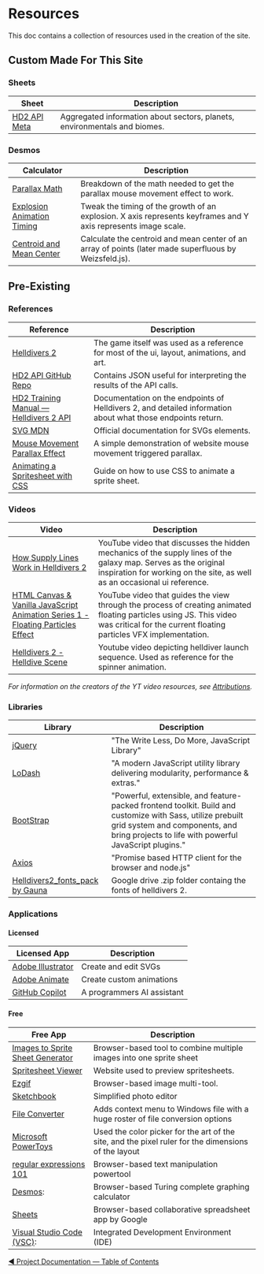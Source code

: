 # Resources

This doc contains a collection of resources used in the creation of the site.

## Custom Made For This Site

### Sheets

Sheet | Description
--- | ---
[HD2 API Meta](https://docs.google.com/spreadsheets/d/1MmqrsNE9zm_mtxUV60tj7OocJG4c_AsjhAocaH3PX4k/edit?usp=sharing) | Aggregated information about sectors, planets, environmentals and biomes.

### Desmos

Calculator | Description
--- | ---
[Parallax Math](https://www.desmos.com/calculator/fvojwqye2t) | Breakdown of the math needed to get the parallax mouse movement effect to work.
[Explosion Animation Timing](https://www.desmos.com/calculator/bademcqbli) | Tweak the timing of the growth of an explosion. X axis represents keyframes and Y axis represents image scale.
[Centroid and Mean Center](https://www.desmos.com/calculator/cfi2rpxvaj) | Calculate the centroid and mean center of an array of points (later made superfluous by Weizsfeld.js).

## Pre-Existing

### References

Reference | Description
--- | ---
[Helldivers 2](https://store.steampowered.com/agecheck/app/553850/) | The game itself was used as a reference for most of the ui, layout, animations, and art.
[HD2 API GitHub Repo](https://github.com/helldivers-2/json/tree/97211622e6b03428c95b3a60ca6c30285643c714) | Contains JSON useful for interpreting the results of the API calls.
[HD2 Training Manual — Helldivers 2 API](https://helldiverstrainingmanual.com/api) | Documentation on the endpoints of Helldivers 2, and detailed information about what those endpoints return.
[SVG MDN](https://developer.mozilla.org/en-US/docs/Web/SVG) | Official documentation for SVGs elements.
[Mouse Movement Parallax Effect](https://codepen.io/clement-gaudiniere/pen/podaLKa) | A simple demonstration of website mouse movement triggered parallax.
[Animating a Spritesheet with CSS](https://blog.logrocket.com/making-css-animations-using-a-sprite-sheet/) | Guide on how to use CSS to animate a sprite sheet.

### Videos

Video | Description
--- | ---
[How Supply Lines Work in Helldivers 2](https://www.youtube.com/watch?v=-aoLRzQuAYk) | YouTube video that discusses the hidden mechanics of the supply lines of the galaxy map. Serves as the original inspiration for working on the site, as well as an occasional ui reference.
[HTML Canvas & Vanilla JavaScript Animation Series 1 - Floating Particles Effect](https://www.youtube.com/watch?v=hotMX-pqjkQ) | YouTube video that guides the view through the process of creating animated floating particles using JS. This video was critical for the current floating particles VFX implementation.
[Helldivers 2 - Helldive Scene](https://www.youtube.com/watch?v=UUF7LEzJRW4) | Youtube video depicting helldiver launch sequence. Used as reference for the spinner animation.

*For information on the creators of the YT video resources, see [Attributions](./Attributions.md).*

### Libraries

Library | Description
--- | ---
[jQuery](https://jquery.com) | "The Write Less, Do More, JavaScript Library"
[LoDash](https://lodash.com) | "A modern JavaScript utility library delivering modularity, performance & extras."
[BootStrap](https://getbootstrap.com) | "Powerful, extensible, and feature-packed frontend toolkit. Build and customize with Sass, utilize prebuilt grid system and components, and bring projects to life with powerful JavaScript plugins."
[Axios](https://axios-http.com/docs/intro) | "Promise based HTTP client for the browser and node.js"
[Helldivers2_fonts_pack by Gauna](https://drive.google.com/drive/folders/1-vDqTYzvMFeL5XQRiQjQJWbsW-D7o6Fw) | Google drive .zip folder containg the fonts of helldivers 2.

### Applications

#### Licensed

Licensed App | Description
--- | ---
[Adobe Illustrator](https://www.adobe.com/products/illustrator.html) | Create and edit SVGs
[Adobe Animate](https://www.adobe.com/products/animate.html) | Create custom animations
[GitHub Copilot](https://github.com/features/copilot) | A programmers AI assistant

#### Free

Free App | Description
--- | ---
[Images to Sprite Sheet Generator](https://codeshack.io/images-sprite-sheet-generator/) | Browser-based tool to combine multiple images into one sprite sheet
[Spritesheet Viewer](https://dragonwolfleo.github.io/spritesheet-viewer/) | Website used to preview spritesheets.
[Ezgif](https://ezgif.com/) | Browser-based image multi-tool.
[Sketchbook](https://www.sketchbook.com) | Simplified photo editor
[File Converter](https://file-converter.en.softonic.com/#:~:text=File%20Converter%20is%20a%20tool,a%20lot%20simpler%20and%20faster.&text=In%20your%20file%20explorer%2C%20you,that%20you%20want%20to%20convert.) | Adds context menu to Windows file with a huge roster of file conversion options
[Microsoft PowerToys](https://learn.microsoft.com/en-us/windows/powertoys/) | Used the color picker for the art of the site, and the pixel ruler for the dimensions of the layout
[regular expressions 101](https://regex101.com) | Browser-based text manipulation powertool
[Desmos](https://www.desmos.com/calculator): | Browser-based Turing complete graphing calculator
[Sheets](https://docs.google.com/spreadsheets/) | Browser-based collaborative spreadsheet app by Google
[Visual Studio Code (VSC)](https://code.visualstudio.com): | Integrated Development Environment (IDE)

[◀ Project Documentation — Table of Contents](./Table%20Of%20Contents.md)
